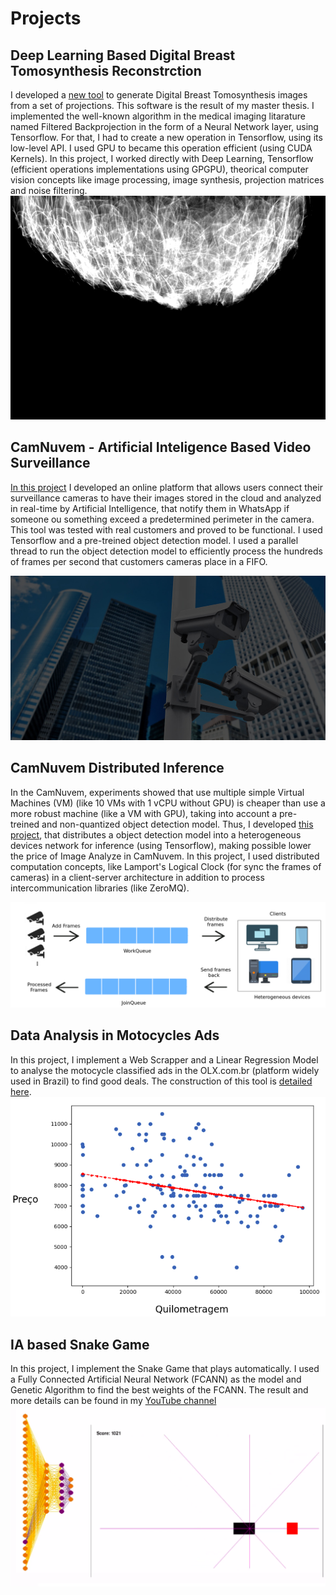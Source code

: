 # Projects

## Deep Learning Based Digital Breast Tomosynthesis Reconstrction
I developed a [new tool](https://github.com/daviduarte/DBTProjectionsNoiseDiscovery) to generate Digital Breast Tomosynthesis images from a set of projections. This software is the result of my master thesis. I implemented the well-known algorithm in the medical imaging litarature named Filtered Backprojection in the form of a Neural Network layer, using Tensorflow. For that, I had to create a new operation in Tensorflow, using its low-level API. I used GPU to became this operation efficient (using CUDA Kernels). In this project, I worked directly with Deep Learning, Tensorflow (efficient operations implementations using GPGPU), theorical computer vision concepts like image processing, image synthesis, projection matrices and noise filtering.
![Image](images/dbt.png)

## CamNuvem - Artificial Inteligence Based Video Surveillance
[In this project](https://camnuvem.com.br) I developed an online platform that allows users connect their surveillance cameras to have their images stored in the cloud and analyzed in real-time by Artificial Intelligence, that notify them in WhatsApp if someone ou something exceed a predetermined perimeter in the camera. This tool was tested with real customers and proved to be functional. I used Tensorflow and a pre-treined object detection model. I used a parallel thread to run the object detection model to efficiently process the hundreds of frames per second that customers cameras place in a FIFO.

![Image](images/camnuvem.jpg)

## CamNuvem Distributed Inference
In the CamNuvem, experiments showed that use multiple simple Virtual Machines (VM) (like 10 VMs with 1 vCPU without GPU) is cheaper than use a more robust machine (like a VM with GPU), taking into account a pre-treined and non-quantized object detection model. Thus, I developed [this project](https://github.com/daviduarte/distributed_inference), that distributes a object detection model into a heterogeneous devices network for inference (using Tensorflow), making possible lower the price of Image Analyze in CamNuvem. In this project, I used distributed computation concepts, like Lamport's Logical Clock (for sync the frames of cameras) in a client-server architecture in addition to process intercommunication libraries (like ZeroMQ).

![Image](images/distributed.png)

## Data Analysis in Motocycles Ads
In this project, I implement a Web Scrapper and a Linear Regression Model to analyse the motocycle classified ads in the OLX.com.br (platform widely used in Brazil) to find good deals. The construction of this tool is [detailed here](https://medium.com/ensinando-m%C3%A1quinas/coleta-e-an%C3%A1lise-de-dados-de-motos-no-olx-6d0fd914853b).
![Image](images/olx_data_science.png)

## IA based Snake Game 
In this project, I implement the Snake Game that plays automatically. I used a Fully Connected Artificial Neural Network (FCANN) as the model and Genetic Algorithm to find the best weights of the FCANN. The result and more details can be found in my [YouTube channel](https://youtu.be/0WVAWjVOygE)
![Image](images/snake.png)
